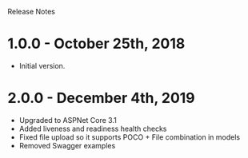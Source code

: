 Release Notes

# 1.0.0 - October 25th, 2018
- Initial version.

# 2.0.0 - December 4th, 2019
- Upgraded to ASPNet Core 3.1
- Added liveness and readiness health checks
- Fixed file upload so it supports POCO + File combination in models
- Removed Swagger examples